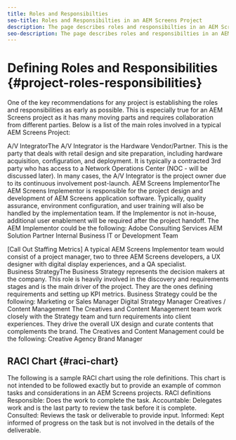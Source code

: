 ```yaml
---
title: Roles and Responsibilties
seo-title: Roles and Responsibilties in an AEM Screens Project
description: The page describes roles and responsibilties in an AEM Screens project
seo-description: The page describes roles and responsibilties in an AEM Screens project
---
```


# Defining Roles and Responsibilities {#project-roles-responsibilities}

One of the key recommendations for any project is establishing the roles and responsibilities as early as possible. This is especially true for an AEM Screens project as it has many moving parts and requires collaboration from different parties. 
Below is a list of the main roles involved in a typical AEM Screens Project: 

A/V IntegratorThe A/V Integrator is the Hardware Vendor/Partner. This is the party that deals with retail design and site preparation, including hardware acquisition, configuration, and deployment. It is typically a contracted 3rd party who has access to a Network Operations Center (NOC - will be discussed later). In many cases, the A/V Integrator is the project owner due to its continuous involvement post-launch.
AEM Screens ImplementorThe AEM Screens Implementor is responsible for the project design and development of AEM Screens application software. Typically, quality assurance, environment configuration, and user training will also be handled by the implementation team. If the Implementor is not in-house, additional user enablement will be required after the project handoff. 
The AEM Implementor could be the following: 
Adobe Consulting Services
AEM Solution Partner
Internal Business IT or Development Team

[Call Out Staffing Metrics] A typical AEM Screens Implementor team would consist of a project manager, two to three AEM Screens developers, a UX designer with digital display experiences, and a QA specialist.  
Business StrategyThe Business Strategy represents the decision makers at the company. This role is heavily involved in the discovery and requirements stages and is the main driver of the project. They are the ones defining requirements and setting up KPI metrics. 
 Business Strategy could be the following:
Marketing or Sales Manager
Digital Strategy Manager
Creatives / Content Management
The Creatives and Content Management team work closely with the Strategy team and turn requirements into client experiences. They drive the overall UX design and curate contents that complements the brand. 
The Creatives and Content Management could be the following:
Creative Agency 
Brand Manager


## RACI Chart {#raci-chart}

The following is a sample RACI chart using the role definitions. This chart is not intended to be followed exactly but to provide an example of common tasks and considerations in an AEM Screens projects.
RACI definitions
Responsible: Does the work to complete the task.
Accountable: Delegates work and is the last party to review the task before it is complete.
Consulted: Reviews the task or deliverable to provide input.
Informed: Kept informed of progress on the task but is not involved in the details of the deliverable.
